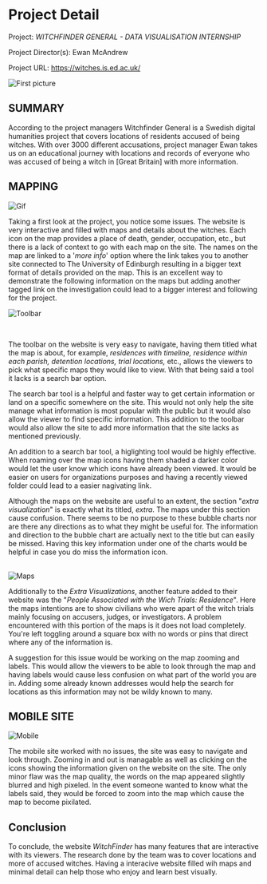 # **Project Detail** 

Project: _WITCHFINDER GENERAL - DATA VISUALISATION INTERNSHIP_

Project Director(s): Ewan McAndrew

Project URL: https://witches.is.ed.ac.uk/

![First picture](https://AdaChicas3.github.io/Ada-Chicas-CNU/images/first.png)


## **SUMMARY**

  According to the project managers Witchfinder General is a Swedish digital humanities project that covers locations of residents accused of being witches. With over 3000 different accusations, project manager Ewan takes us on an educational journey with locations and records of everyone who was accused of being a witch in [Great Britain] with more information.


## **MAPPING** 


![Gif](https://media.giphy.com/media/uL8whUDHRHdMcnj23F/giphy.gif)
<br />
  
  Taking a first look at the project, you notice some issues. The website is very interactive and filled with maps and details about the witches. Each icon on the map provides a place of death, gender, occupation, etc., but there is a lack of context to go with each map on the site. The names on the map are linked to a '_more info_' option where the link takes you to another site connected to The University of Edinburgh resulting in a bigger text format of details provided on the map. This is an excellent way to demonstrate the following information on the maps but adding another tagged link on the investigation could lead to a bigger interest and following for the project.
<br />

 ![Toolbar](https://AdaChicas3.github.io/Ada-Chicas-CNU/images/toolbar.png)

<br />
 
  The toolbar on the website is very easy to navigate, having them titled what the map is about, for example, _residences with timeline, residence within each parish, detention locations, trial locations,_ etc., allows the viewers to pick what specific maps they would like to view. With that being said a tool it lacks is a search bar option. 
  
  The search bar tool is a helpful and faster way to get certain information or land on a specific somewhere on the site. This would not only help the site manage what information is most popular with the public but it would also allow the viewer to find specific information. This addition to the toolbar would also allow the site to add more information that the site lacks as mentioned previously.
 
 
  An addition to a search bar tool, a higlighting tool would be highly effective. When roaming over the map icons having them shaded a darker color would let the user know which icons have already been viewed. It would be easier on users for organizations purposes and having a recently viewed folder could lead to a easier nagivating link.  



  Although the maps on the website are useful to an extent, the section "_extra visualization_" is exactly what its titled, _extra_. The maps under this section cause confusion. There seems to be no purpose to these bubble charts nor are there any directions as to what they might be useful for. The information and direction to the bubble chart are actually next to the title but can easily be missed. Having this key information under one of the charts would be helpful in case you do miss the information icon.   
<br />

![Maps](https://AdaChicas3.github.io/Ada-Chicas-CNU/images/maps.png)
 
  Additionally to the _Extra Visualizations_, another feature added to their website was the "_People Associated with the Wich Trials: Residence_". Here the maps intentions are to show civilians who were apart of the witch trials mainly focusing on accusers, judges, or investigators. A problem encountered with this portion of the maps is it does not load completely. You're left toggling around a square box with no words or pins that direct where any of the information is. 
  
 A suggestion for this issue would be working on the map zooming and labels. This would allow the viewers to be able to look through the map and having labels would cause less confusion on what part of the world you are in. Adding some already known addresses would help the search for locations as this information may not be wildy known to many.  

 
  
 ## **MOBILE SITE**
 
 ![Mobile](https://AdaChicas3.github.io/Ada-Chicas-CNU/images/mobile.jpeg)
<br />

  The mobile site worked with no issues, the site was easy to navigate and look through. Zooming in and out is managable as well as clicking on the icons showing the information given on the website on the site. The only minor flaw was the map quality, the words on the map appeared slightly blurred and high pixeled. In the event someone wanted to know what the labels said, they would be forced to zoom into the map which cause the map to become pixilated. 



## **Conclusion** 
  To conclude, the website _WitchFinder_ has many features that are interactive with its viewers. The research done by the team was to cover locations and more of accused witches. Having a interacive website filled wih maps and minimal detail can help those who enjoy and learn best visually.   
